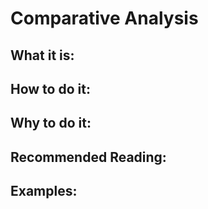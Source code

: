 # Comparative Analysis

## What it is:

## How to do it:

## Why to do it:

## Recommended Reading:

## Examples:
